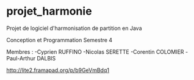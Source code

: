 projet_harmonie
===============

Projet de logiciel d'harmonisation de partition en Java

Conception et Programmation Semestre 4

Membres : -Cyprien RUFFINO
          -Nicolas SERETTE
          -Corentin COLOMIER
          -Paul-Arthur DALBIS

http://lite2.framapad.org/p/b9GeVmBdq1
